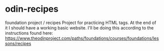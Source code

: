# odin-recipes
foundation project / recipes
Project for practicing HTML tags. At the end of it I should have a working basic website. I'll be doing this according to the instructions found here:
https://www.theodinproject.com/paths/foundations/courses/foundations/lessons/recipes


